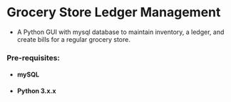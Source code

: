 # Grocery Store Ledger Management
- A Python GUI with mysql database to maintain inventory, a ledger, and create bills for a regular grocery store.

### Pre-requisites:
  - #### mySQL
  - #### Python 3.x.x
